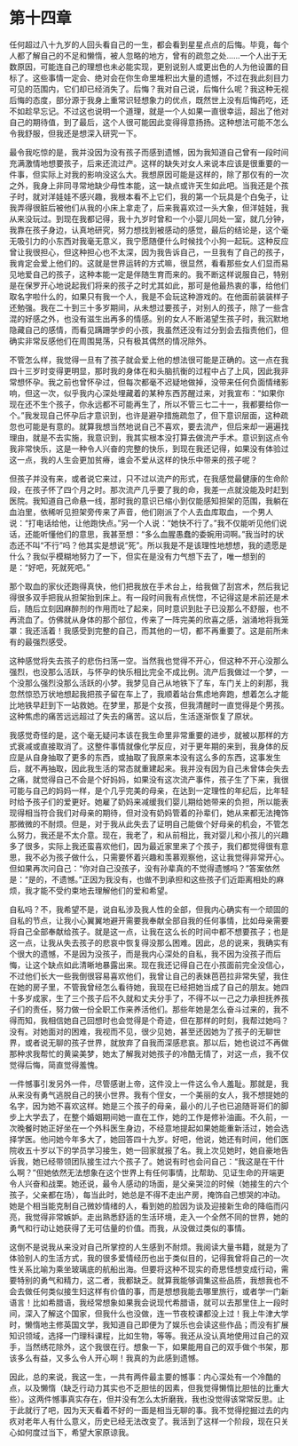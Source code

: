 # 第十四章

任何超过八十九岁的人回头看自己的一生，都会看到星星点点的后悔。毕竟，每个人都了解自己的不足和懒惰，被人忽略的地方，曾有的疏忽之处……一个人出于无数原因，可能连自己的理想也未必能实现，更别说别人或更出色的人为他设置的目标了。这些事情一定会、绝对会在你生命里堆积出大量的遗憾，不过在我此刻目力可见的范围内，它们却已经消失了。后悔？我对自己说，后悔什么呢？我这种无视后悔的态度，部分源于我身上重常识轻想象力的优点，既然世上没有后悔药吃，还不如趁早忘记。不过这也说明一个道理，就是一个人如果一直很幸运，超出了他对自己的期待值，到了最后，这个人很可能因此变得得意扬扬。这种想法可能不怎么令我舒服，但我还是想深入研究一下。

最令我吃惊的是，我并没因为没有孩子而感到遗憾，因为我知道自己曾有一段时间充满激情地想要孩子，后来还流过产。这样的缺失对女人来说本应该是很重要的一件事，但实际上对我的影响没这么大。我想原因可能是这样的，除了那仅有的一次之外，我身上非同寻常地缺少母性本能，这一缺点或许天生如此吧。当我还是个孩子时，就对洋娃娃不感兴趣，我根本看不上它们，我的第一个玩具是个白兔子，让我弄得很脏后被他们从我的小床上拿走了，后来我喜欢过一头大象，但洋娃娃，我从来没玩过。到现在我都记得，我十九岁时曾和一个小婴儿同处一室，就几分钟，我靠在孩子身边，认真地研究，努力想找到被感动的感觉，最后的结论是，这个毫无吸引力的小东西对我毫无意义，我宁愿随便什么时候找个小狗一起玩。这种反应曾让我很担心，但这种担心也不太深，因为我告诉自己，一旦我有了自己的孩子，我肯定会爱上他们的。这就是世界运转的方式嘛，很显然，看看那些女人们显而易见地爱自己的孩子，这种本能一定是伴随生育而来的。我不断这样说服自己，特别是在保罗开心地说起我们将来的孩子之时尤其如此，那可是他最热衷的事，给他们取名字啦什么的，如果只有我一个人，我是不会玩这种游戏的。在他面前装装样子还勉强。我在二十到三十多岁期间，从未想过要孩子，对别人的孩子，除了一些含混的好感之外，也没有滋生出再多的情感。别的女人不断渴望生孩子时，我沉默地隐藏自己的感情，而看见蹒跚学步的小孩，我虽然还没有过分到会去指责他们，但确实非常反感他们在周围晃荡，只有极其偶然的情况除外。

不管怎么样，我觉得一旦有了孩子就会爱上他的想法很可能是正确的。这一点在我四十三岁时变得更明显，那时我的身体在和头脑抗衡的过程中占了上风，因此我非常想怀孕。我之前也曾怀孕过，但每次都毫不迟疑地做掉，没带来任何负面情绪影响，但这一次，似乎我内心深处埋藏着的某种东西苏醒过来，对我宣布：“如果你现在还不生个孩子，你永远都不可能再生了，所以不管三七二十一，我都要给你一个。”我发现自己怀孕后才意识到，也许是避孕措施疏忽了，但下意识层面，这种疏忽也可能是有意的。就算我想当然地说自己不喜欢，要去流产，但后来却一遍遍找理由，就是不去实施，我意识到，我其实根本没打算去做流产手术。意识到这点令我非常快乐，这是一种令人兴奋的完整的快乐，到现在我还记得，如果没有体验过这一点，我的人生会更加贫瘠，谁会不爱从这样的快乐中带来的孩子呢？

但孩子并没有来，或者说它来过，只不过以流产的形式，在我感觉最健康的生命阶段，在孩子怀了四个月之时。那次流产几乎要了我的命，我差一点就没能及时赶到医院。我知道自己命悬一线，那时我的意识已缩小到仅能感知担架的范围，我躺在血泊里，依稀听见担架旁传来了声音，他们刚派了个人去血库取血，一个男人说：“打电话给他，让他跑快点。”另一个人说：“她快不行了。”我不仅能听见他们说话，还能听懂他们的意思，我甚至想：“多么血腥愚蠢的委婉用词啊。”我当时的状态还不叫“不行”吗？他其实是想说“死”。所以我是不是该理性地想想，我的遗愿是什么？我似乎模糊地努力了一下，但实在是没有力气想下去了，唯一想到的是：“好吧，死就死吧。”

那个取血的家伙还跑得真快，他们把我放在手术台上，给我做了刮宫术，然后我记得很多双手把我从担架抬到床上。有一段时间我有点恍惚，不记得这是术前还是术后，随后立刻因麻醉剂的作用而吐了起来，同时意识到肚子已没那么不舒服，也不再流血了。仿佛就从身体的那个部位，传来了一阵完美的欣喜之感，汹涌地将我笼罩：我还活着！我感受到完整的自己，而其他的一切，都不再重要了。这是前所未有的最强烈感受。

这种感觉将失去孩子的悲伤扫荡一空。当然我也觉得不开心，但这种不开心没那么强烈，也没那么活跃，与怀孕的快乐相比完全不成比例。流产后我做过一个梦，一个没那么强烈没那么活跃的小梦。我梦见自己从地铁下了车，车门关上的刹那，我忽然惊恐万状地想起我把孩子留在车上了，我顺着站台焦虑地奔跑，想着怎么才能比地铁早赶到下一站救她。在梦里，那是个女孩，但我清醒时一直觉得是个男孩。这种焦虑的痛苦远远超过了失去的痛苦。这以后，生活逐渐恢复了原状。

我感觉奇怪的是，这个毫无疑问本该在我生命里非常重要的进步，就被以那样的方式衰减或直接取消了。这整件事情就像化学反应，对于更年期的来到，我身体的反应是从自身抽取了更多的东西，或抽取了我原来本没有这么多的东西，这事发生后，就不再抽取，因此我生活的常态就重建起来。我并没有因为自己未曾体会失去之痛，就觉得自己不会是个好妈妈，如果没有这次流产事件，孩子生了下来，我很可能与自己的妈妈一样，是个几乎完美的母亲，在达到一定理性的年纪后，比年轻时给予孩子们的爱更好。她雇了奶妈来减缓我们婴儿期给她带来的负担，所以能表现得相当符合我们对母亲的期待，但对没有奶妈管着的孙辈们，她从来都无法掩饰那微微的不耐烦。但是，对于我从此失去了证明自己能做个好母亲的机会，不管怎么努力，我还是不太介意。现在，我老了，和从前相比，我对婴儿和小孩儿的兴趣多了很多，实际上我还蛮喜欢他们，因为最近家里来了个孩子，我们都觉得很有意思，我不必为孩子做什么，只需要怀着兴趣和羡慕观察他，这让我觉得非常开心。但如果再次问自己：“你对自己没孩子，没有孙辈真的不觉得遗憾吗？”答案依然是：“是的，不遗憾。”正因为我没有，也做不到承担和这些孩子们近距离相处的麻烦，我才能不受约束地去理解他们的爱和希望。

自私吗？不，我希望不是，说自私涉及我人性的全部，但我内心确实有一个顽固的自私的节点，让我小心翼翼地避开需要我奉献全部自我的任何事情，比如母亲需要将自己全部奉献给孩子。就是这一点，让我在这么长的时间中都不想要孩子；也是这一点，让我从失去孩子的悲哀中恢复得没那么困难。因此，总的说来，我确实有个很大的遗憾，不是因为没孩子，而是我内心深处的自私，我不因为没孩子而后悔，让这个缺点如此清晰地暴露出来。现在我还记得自己在小孩面前完全没信心，不过他们长大一些我倒很容易喜欢他们，我曾让自己的表妹芭芭拉非常失望，我住在她的房子里，不管我曾经怎么看待她，我现在已经把她当成了自己的朋友。她四十多岁成家，生了三个孩子后不久就和丈夫分手了，不得不以一己之力承担抚养孩子们的责任，努力做一份全职工作来养活他们。那些年她是怎么奋斗过来的，我不得而知，我相信她自己回想时也会觉得是个奇迹，但在那样的时刻，我帮过她吗？没有。对她面对的困难，我视而不见，很少见她，甚至还因她为了孩子的无聊世界，或者说无聊的孩子世界，就放弃了自我而深感悲哀。那以后，她也说过不再做那种求我帮忙的黄粱美梦，她太了解我对她孩子的冷酷无情了，对这一点，我不仅觉得后悔，简直觉得羞愧。

一件憾事引发另外一件，尽管感谢上帝，这件没上一件这么令人羞耻。那就是，我从来没有勇气逃脱自己的狭小世界。我有个侄女，一个美丽的女人，我不想提她的名字，因为她不喜欢这样。她是三个孩子的母亲，最小的儿子也已追随哥哥们的脚步上大学去了，在整个婚姻期间她一直在工作，她的工作是修补油画。不久前，一次晚餐时她正好坐在一个外科医生身边，不经意地提起如果她能重新活过，她会选择学医。他问她今年多大了，她回答四十九岁。好吧，他说，她还有时间，他们医院收五十岁以下的学员学习接生，她一回家就报了名。我上次见她时，她自豪地告诉我，她已经带领团队接生过六个孩子了。她说有时也会问自己：“我这是在干什么啊？”但她依然无法想象在这个世界上有任何事情，比帮助、见证生命的开端更令人兴奋和战栗。她还说，最令人感动的场面，是父亲哭泣的时候（她接生的六个孩子，父亲都在场），每当此时，她总是不得不走出产房，掩饰自己想哭的冲动。她是个相当能克制自己微妙情绪的人，看到她的脸因为谈及迎接新生命的降临而闪亮，我觉得非常嫉妒。走出熟悉舒适的生活环境，走入一个全然不同的世界，她的勇气和行动让她获得了无可估量的价值。而我，从没做过类似的事情。

这倒不是说我从来没对自己所掌控的人生感到不耐烦。我阅读大量书籍，就是为了体验别人的生活方式，我的很多爱情经历也出于类似目的，记得我曾将自己的一次性关系比喻为乘坐玻璃底的航船出海。但要将这种不现实的奇思怪想变成行动，需要特别的勇气和精力，这二者，我都缺乏。就算我能够调集这些品质，我想我也不会去做任何类似接生妇这样有价值的事，而是想想我能去哪里旅行，或者学一门新语言！比如希腊语，我经常想象如果我会说现代希腊语，就可以去那里住上一段时间，深入了解这个国家，但我什么也没做，连一节夜校课都没上过！我上牛津大学时，懒惰地主修英国文学，我知道自己即便为了娱乐也会读这些作品；而没有扩展知识领域，选择一门理科课程，比如生物，等等。我还从没认真地使用过自己的双手，当然绣花除外，这个我很在行。想象一下，如果能用自己的双手做个书架，那该多么有益，又多么令人开心啊！我真的为此感到遗憾。

因此，总的来说，我这一生，一共有两件最主要的憾事：内心深处有一个冷酷的点，以及懒惰（缺乏行动力其实也不乏胆怯的因素，但我觉得懒惰比胆怯的比重大些）。这两件憾事真实存在，但并没有怎么太折磨我，我也没觉得该常常反思。止于此就行了吧，因为天天看着不好的一面是相当无聊的事。我不觉得挖掘过去的内疚对老年人有什么意义，历史已经无法改变了。我活到了这样一个阶段，现在只关心如何度过当下，希望大家原谅我。